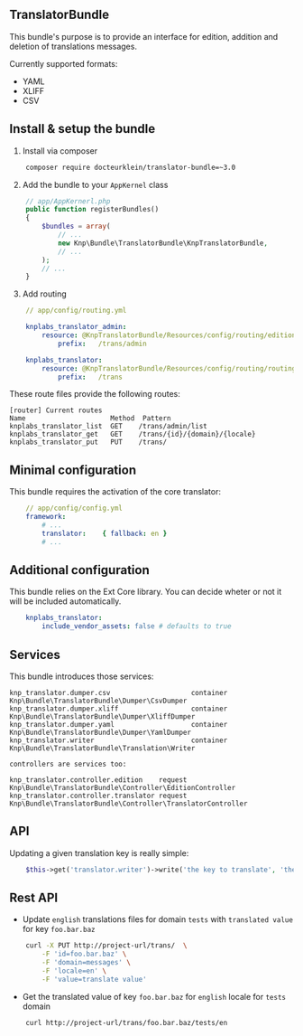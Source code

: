 ## TranslatorBundle

This bundle's purpose is to provide an interface for edition, addition and deletion
of translations messages.

Currently supported formats:

*   YAML
*   XLIFF
*   CSV


Install & setup the bundle
--------------------------

1.  Install via composer

```bash
    composer require docteurklein/translator-bundle=~3.0
```

2.  Add the bundle to your `AppKernel` class

``` php
    // app/AppKernerl.php
    public function registerBundles()
    {
        $bundles = array(
            // ...
            new Knp\Bundle\TranslatorBundle\KnpTranslatorBundle,
            // ...
        );
        // ...
    }
```


3.  Add routing

``` yaml
    // app/config/routing.yml

    knplabs_translator_admin:
        resource: @KnpTranslatorBundle/Resources/config/routing/edition.yml
            prefix:   /trans/admin

    knplabs_translator:
        resource: @KnpTranslatorBundle/Resources/config/routing/routing.yml
            prefix:   /trans
```

These route files provide the following routes:

    [router] Current routes
    Name                     Method  Pattern
    knplabs_translator_list  GET    /trans/admin/list
    knplabs_translator_get   GET    /trans/{id}/{domain}/{locale}
    knplabs_translator_put   PUT    /trans/




Minimal configuration
---------------------

This bundle requires the activation of the core translator:


``` yaml
    // app/config/config.yml
    framework:
        # ...
        translator:    { fallback: en }
        # ...
```

Additional configuration
------------------------

This bundle relies on the Ext Core library.
You can decide wheter or not it will be included automatically.

``` yaml
    knplabs_translator:
        include_vendor_assets: false # defaults to true
```

Services
--------

This bundle introduces those services:

    knp_translator.dumper.csv                    container Knp\Bundle\TranslatorBundle\Dumper\CsvDumper
    knp_translator.dumper.xliff                  container Knp\Bundle\TranslatorBundle\Dumper\XliffDumper
    knp_translator.dumper.yaml                   container Knp\Bundle\TranslatorBundle\Dumper\YamlDumper
    knp_translator.writer                        container Knp\Bundle\TranslatorBundle\Translation\Writer

    controllers are services too:

    knp_translator.controller.edition    request   Knp\Bundle\TranslatorBundle\Controller\EditionController
    knp_translator.controller.translator request   Knp\Bundle\TranslatorBundle\Controller\TranslatorController



API
---

Updating a given translation key is really simple:


``` php
    $this->get('translator.writer')->write('the key to translate', 'the translated string', 'messages', 'en');
```


Rest API
--------

*   Update `english` translations files for domain `tests` with `translated value` for key `foo.bar.baz`

``` bash
    curl -X PUT http://project-url/trans/  \
        -F 'id=foo.bar.baz' \
        -F 'domain=messages' \
        -F 'locale=en' \
        -F 'value=translate value' 
```

*   Get the translated value of key `foo.bar.baz` for `english` locale for `tests` domain

``` bash
    curl http://project-url/trans/foo.bar.baz/tests/en
```
